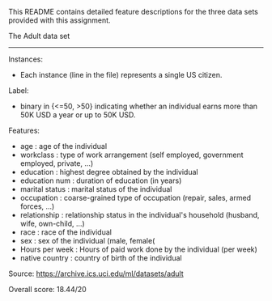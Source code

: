 
This README contains detailed feature descriptions for the three data sets provided with this assignment.

The Adult data set
******************

Instances:
- Each instance (line in the file) represents a single US citizen.

Label: 
- binary in {<=50, >50} indicating whether an individual earns more than 50K USD a year or up to 50K USD.

Features: 
- age : age of the individual
- workclass :  type of work arrangement (self employed, government employed, private, ...)
- education :  highest degree obtained by the individual
- education num : duration of education (in years)
- marital status :  marital status of the individual
- occupation : coarse-grained type of occupation (repair, sales, armed forces, ...)
- relationship : relationship status in the individual's household (husband, wife, own-child, ...)
- race : race of the individual
- sex : sex of the individual (male, female(
- Hours per week : Hours of paid work done by the individual (per week)
- native country : country of birth of the individual


Source: https://archive.ics.uci.edu/ml/datasets/adult


Overall score: 18.44/20
